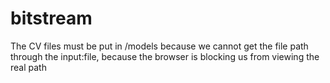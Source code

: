 # bitstream
The CV files must be put in /models because we cannot get the file path through the input:file, because the browser is blocking us from viewing the real path
